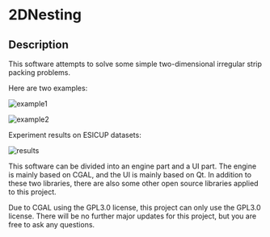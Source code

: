 # 2DNesting
## Description
This software attempts to solve some simple two-dimensional irregular strip packing problems. 

Here are two examples: 

![example1](https://github.com/lryan599/2DNesting/assets/77947703/bc9babaf-d8ee-4fea-a4ad-944ac4ebf495)

![example2](https://github.com/lryan599/2DNesting/assets/77947703/62cb334d-184d-49cd-b552-52b9766b3761)

Experiment results on ESICUP datasets:

![results](https://github.com/lryan599/2DNesting/assets/77947703/3cbc7f79-6b2b-463c-9473-8f5c38939c82)

This software can be divided into an engine part and a UI part. The engine is mainly based on CGAL, and the UI is mainly based on Qt. In addition to these two libraries, there are also some other open source libraries applied to this project.

Due to CGAL using the GPL3.0 license, this project can only use the GPL3.0 license. There will be no further major updates for this project, but you are free to ask any questions.
